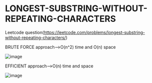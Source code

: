# LONGEST-SUBSTRING-WITHOUT-REPEATING-CHARACTERS
Leetcode question(https://leetcode.com/problems/longest-substring-without-repeating-characters/)


BRUTE FORCE approach-->O(n^2) time and O(n) space

![image](https://user-images.githubusercontent.com/102652030/173072367-c09fba67-0c42-4989-b689-4eb07a80fec2.png)

EFFICIENT approach-->O(n) time and space

![image](https://user-images.githubusercontent.com/102652030/173072571-22cef1bf-74ad-42d1-a53f-ae9f1c067d2d.png)
